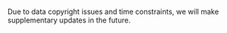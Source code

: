 Due to data copyright issues and time constraints, we will make supplementary updates in the future.
